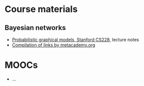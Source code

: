 # Course materials

## Bayesian networks
- [Probabilistic graphical models, Stanford CS228](https://ermongroup.github.io/cs228-notes/), lecture notes
- [Compilation of links by metacademy.org](https://metacademy.org/graphs/concepts/bayesian_networks#focus=bayesian_networks&mode=learn)

# MOOCs
- ...

